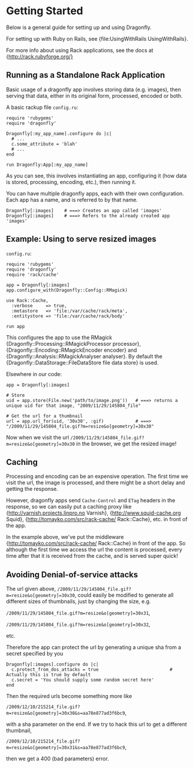 Getting Started
===============

Below is a general guide for setting up and using Dragonfly.

For setting up with Ruby on Rails, see {file:UsingWithRails UsingWithRails}.

For more info about using Rack applications, see the docs at {http://rack.rubyforge.org/}

Running as a Standalone Rack Application
----------------------------------------

Basic usage of a dragonfly app involves storing data (e.g. images),
then serving that data, either in its original form, processed, encoded or both.

A basic rackup file `config.ru`:

    require 'rubygems'
    require 'dragonfly'

    Dragonfly[:my_app_name].configure do |c|
      # ...
      c.some_attribute = 'blah'
      # ...
    end

    run Dragonfly:App[:my_app_name]

As you can see, this involves instantiating an app, configuring it (how data is stored,
processing, encoding, etc.), then running it.

You can have multiple dragonfly apps, each with their own configuration.
Each app has a name, and is referred to by that name.

    Dragonfly[:images]    # ===> Creates an app called 'images'
    Dragonfly[:images]    # ===> Refers to the already created app 'images'

Example: Using to serve resized images
--------------------------------------

`config.ru`:

    require 'rubygems'
    require 'dragonfly'
    require 'rack/cache'

    app = Dragonfly[:images]
    app.configure_with(Dragonfly::Config::RMagick)

    use Rack::Cache,
      :verbose     => true,
      :metastore   => 'file:/var/cache/rack/meta',
      :entitystore => 'file:/var/cache/rack/body'

    run app

This configures the app to use the RMagick {Dragonfly::Processing::RMagickProcessor processor},
{Dragonfly::Encoding::RMagickEncoder encoder} and {Dragonfly::Analysis::RMagickAnalyser analyser}.
By default the {Dragonfly::DataStorage::FileDataStore file data store} is used.

Elsewhere in our code:

    app = Dragonfly[:images]
    
    # Store
    uid = app.store(File.new('path/to/image.png'))   # ===> returns a unique uid for that image, "2009/11/29/145804_file"
    
    # Get the url for a thumbnail
    url = app.url_for(uid, '30x30', :gif)            # ===> "/2009/11/29/145804_file.gif?m=resize&o[geometry]=30x30"

Now when we visit the url `/2009/11/29/145804_file.gif?m=resize&o[geometry]=30x30` in the browser, we get the resized
image!

Caching
-------
Processing and encoding can be an expensive operation. The first time we visit the url,
the image is processed, and there might be a short delay and getting the response.

However, dragonfly apps send `Cache-Control` and `ETag` headers in the response, so we can easily put a caching
proxy like {http://varnish.projects.linpro.no Varnish}, {http://www.squid-cache.org Squid},
{http://tomayko.com/src/rack-cache/ Rack::Cache}, etc. in front of the app.

In the example above, we've put the middleware {http://tomayko.com/src/rack-cache/ Rack::Cache} in front of the app.
So although the first time we access the url the content is processed, every time after that it is received from the
cache, and is served super quick!

Avoiding Denial-of-service attacks
----------------------------------
The url given above, `/2009/11/29/145804_file.gif?m=resize&o[geometry]=30x30`, could easily be modified to
generate all different sizes of thumbnails, just by changing the size, e.g.

`/2009/11/29/145804_file.gif?m=resize&o[geometry]=30x31`,

`/2009/11/29/145804_file.gif?m=resize&o[geometry]=30x32`,

etc.

Therefore the app can protect the url by generating a unique sha from a secret specified by you

    Dragonfly[:images].configure do |c|
      c.protect_from_dos_attacks = true                           # Actually this is true by default
      c.secret = 'You should supply some random secret here'
    end

Then the required urls become something more like

`/2009/12/10/215214_file.gif?m=resize&o[geometry]=30x30&s=aa78e877ad3f6bc9`,

with a sha parameter on the end.
If we try to hack this url to get a different thumbnail,

`/2009/12/10/215214_file.gif?m=resize&o[geometry]=30x31&s=aa78e877ad3f6bc9`,

then we get a 400 (bad parameters) error.
